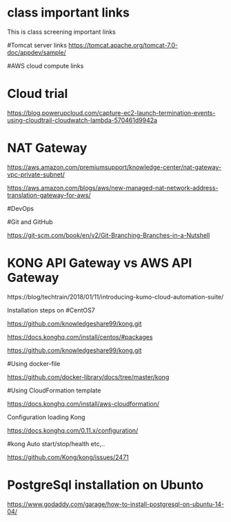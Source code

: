 # class important links
This is class screening important links

#Tomcat server links
https://tomcat.apache.org/tomcat-7.0-doc/appdev/sample/

#AWS cloud compute links

# Cloud trial

https://blog.powerupcloud.com/capture-ec2-launch-termination-events-using-cloudtrail-cloudwatch-lambda-570461d9942a

# NAT Gateway

https://aws.amazon.com/premiumsupport/knowledge-center/nat-gateway-vpc-private-subnet/

https://aws.amazon.com/blogs/aws/new-managed-nat-network-address-translation-gateway-for-aws/

#DevOps 

#Git and GitHub

https://git-scm.com/book/en/v2/Git-Branching-Branches-in-a-Nutshell


# KONG API Gateway vs AWS API Gateway

https://blog/techtrain/2018/01/11/introducing-kumo-cloud-automation-suite/

Installation steps on #CentOS7

https://github.com/knowledgeshare99/kong.git

https://docs.konghq.com/install/centos/#packages

https://github.com/knowledgeshare99/kong.git

#Using docker-file 

https://github.com/docker-library/docs/tree/master/kong

#Using CloudFormation template

https://docs.konghq.com/install/aws-cloudformation/

Configuration loading Kong

https://docs.konghq.com/0.11.x/configuration/

#kong Auto start/stop/health etc,..

https://github.com/Kong/kong/issues/2471



# PostgreSql installation on Ubunto

https://www.godaddy.com/garage/how-to-install-postgresql-on-ubuntu-14-04/




